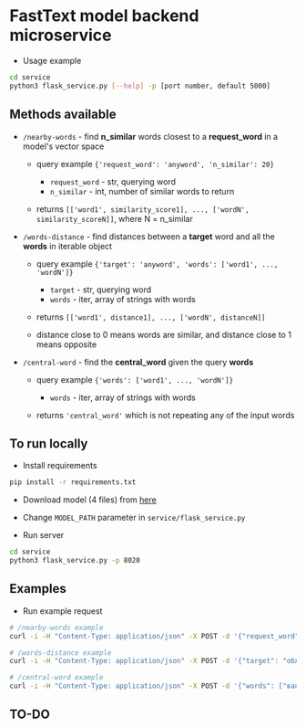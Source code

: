 # FastText model backend microservice

* Usage example
```bash
cd service
python3 flask_service.py [--help] -p [port number, default 5000]
```

## Methods available

- `/nearby-words` - find **n_similar** words closest to a **request_word** in a model's vector space
    * query example `{'request_word': 'anyword', 'n_similar': 20}`
        - `request_word` - str, querying word
        - `n_similar` - int, number of similar words to return

    * returns `[['word1', similarity_score1], ..., ['wordN', similarity_scoreN]]`, where N = n_similar

- `/words-distance` - find distances between a **target** word and all the **words** in iterable object
    * query example `{'target': 'anyword', 'words': ['word1', ..., 'wordN']}`
        - `target` - str, querying word
        - `words` - iter, array of strings with words

    * returns `[['word1', distance1], ..., ['wordN', distanceN]]`
    * distance close to 0 means words are similar, and distance close to 1 means opposite

- `/central-word` - find the **central_word** given the query **words**
    * query example `{'words': ['word1', ..., 'wordN']}`
        - `words` - iter, array of strings with words

    * returns `'central_word'` which is not repeating any of the input words


## To run locally

* Install requirements
```bash
pip install -r requirements.txt
```

* Download model (4 files) from [here](https://yadi.sk/d/d1Zg8pd4hjfyaQ)

* Change `MODEL_PATH` parameter in `service/flask_service.py`

* Run server
```bash
cd service
python3 flask_service.py -p 8020
```


## Examples

* Run example request
```bash
# /nearby-words example
curl -i -H "Content-Type: application/json" -X POST -d '{"request_word": "пижама", "n_similar": 10}' 0.0.0.0:8020/nearby-words

# /words-distance example
curl -i -H "Content-Type: application/json" -X POST -d '{"target": "облако", "words": ["брюки", "кирпич", "голова"]}' 0.0.0.0:8020/words-distance

# /central-word example
curl -i -H "Content-Type: application/json" -X POST -d '{"words": ["ваниль", "крем", "пудинг"]}' 0.0.0.0:8020/central-word
```

## TO-DO
